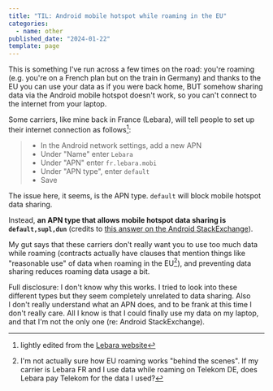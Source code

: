 ```yaml
---
title: "TIL: Android mobile hotspot while roaming in the EU"
categories:
  - name: other
published_date: "2024-01-22"
template: page
---
```


This is something I've run across a few times on the road: you're roaming (e.g. you're on a French plan but on the train in Germany) and thanks to the EU you can use your data as if you were back home, BUT somehow sharing data via the Android mobile hotspot doesn't work, so you can't connect to the internet from your laptop.

Some carriers, like mine back in France (Lebara), will tell people to set up their internet connection as follows[^1]:

> - In the Android network settings, add a new APN
> - Under "Name" enter `Lebara`
> - Under "APN" enter `fr.lebara.mobi`
> - Under "APN type", enter `default`
> - Save

The issue here, it seems, is the APN type. `default` will block mobile hotspot data sharing.

Instead, **an APN type that allows mobile hotspot data sharing is `default,supl,dun`** (credits to [this answer on the Android StackExchange](https://android.stackexchange.com/a/254352)).

My gut says that these carriers don't really want you to use too much data while roaming (contracts actually have clauses that mention things like "reasonable use" of data when roaming in the EU[^2]), and preventing data sharing reduces roaming data usage a bit.

Full disclosure: I don't know why this works. I tried to look into these different types but they seem completely unrelated to data sharing. Also I don't really understand what an APN does, and to be frank at this time I don't really care. All I know is that I could finally use my data on my laptop, and that I'm not the only one (re: Android StackExchange).

[^1]: lightly edited from the [Lebara website](https://www.lebara.fr/en/faq/appels-internet/installer-internet.html)
[^2]: I'm not actually sure how EU roaming works "behind the scenes". If my carrier is Lebara FR and I use data while roaming on Telekom DE, does Lebara pay Telekom for the data I used?
